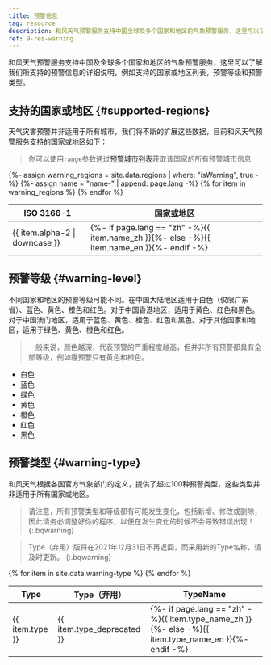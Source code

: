 ```yaml
---
title: 预警信息
tag: resource
description: 和风天气预警服务支持中国全球及多个国家和地区的气象预警服务，这里可以了解我们所支持的预警信息的详细说明，例如支持的国家和地区列表，预警等级和预警类型。
ref: 9-res-warning
---
```


和风天气预警服务支持中国及全球多个国家和地区的气象预警服务，这里可以了解我们所支持的预警信息的详细说明，例如支持的国家或地区列表，预警等级和预警类型。

## 支持的国家或地区 {#supported-regions}

天气灾害预警并非适用于所有城市，我们将不断的扩展这些数据，目前和风天气预警服务支持的国家或地区如下：

> 你可以使用`range`参数通过[预警城市列表](/docs/api/warning/weather-warning-city-list/)获取该国家的所有预警城市信息

<table>
  <thead>
    <tr>
      <th>ISO 3166-1</th>
      <th>国家或地区</th>
    </tr>
  </thead>
  <tbody>
  {%- assign warning_regions = site.data.regions | where: "isWarning", true -%}
  {%- assign name = "name-" | append: page.lang -%}
  {% for item in warning_regions %}
    <tr>
      <td>{{ item.alpha-2 | downcase  }}</td>
      <td>{%- if page.lang == "zh" -%}{{ item.name_zh  }}{%- else -%}{{ item.name_en  }}{%- endif -%}</td>
    </tr>
  {% endfor %}  
  </tbody>
</table>

## 预警等级 {#warning-level}

不同国家和地区的预警等级可能不同。在中国大陆地区适用于白色（仅限广东省）、蓝色、黄色、橙色和红色。对于中国香港地区，适用于黄色、红色和黑色。对于中国澳门地区，适用于蓝色、黄色、橙色、红色和黑色。对于其他国家和地区，适用于绿色、黄色、橙色和红色。

> 一般来说，颜色越深，代表预警的严重程度越高，但并非所有预警都具有全部等级，例如霾预警只有黄色和橙色。

- 白色 
- 蓝色 
- 绿色 
- 黄色 
- 橙色 
- 红色
- 黑色

## 预警类型 {#warning-type}

和风天气根据各国官方气象部门的定义，提供了超过100种预警类型，这些类型并非适用于所有国家或地区。 

> 请注意，所有预警类型和等级都有可能发生变化，包括新增、修改或删除，因此请务必调整好你的程序，以便在发生变化的时候不会导致错误出现！
{:.bqwarning}

> Type（弃用）版将在2021年12月31日不再返回，而采用新的Type名称，请及时更新。
{:.bqwarning}

<table>
  <thead>
    <tr>
      <th>Type</th>
      <th>Type（弃用）</th>
      <th>TypeName</th>
    </tr>
  </thead>
  <tbody>
  {% for item in site.data.warning-type %}
    <tr>
      <td>{{ item.type }}</td>
      <td>{{ item.type_deprecated }}</td>
      <td>{%- if page.lang == "zh" -%}{{ item.type_name_zh  }}{%- else -%}{{ item.type_name_en }}{%- endif -%}</td>
    </tr>
  {% endfor %}  
  </tbody>
</table>




